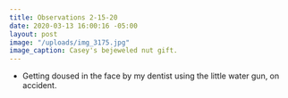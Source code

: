 ```yaml
---
title: Observations 2-15-20
date: 2020-03-13 16:00:16 -05:00
layout: post
image: "/uploads/img_3175.jpg"
image_caption: Casey's bejeweled nut gift.
---
```


- Getting doused in the face by my dentist using the little water gun, on accident.
